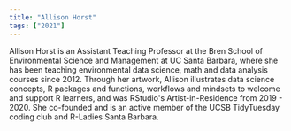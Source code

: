 ```yaml
---
title: "Allison Horst"
tags: ["2021"]
---
```


Allison Horst is an Assistant Teaching Professor at the Bren School of Environmental Science and Management at UC Santa Barbara, where she has been teaching environmental data science, math and data analysis courses since 2012. Through her artwork, Allison illustrates data science concepts, R packages and functions, workflows and mindsets to welcome and support R learners, and was RStudio's Artist-in-Residence from 2019 - 2020. She co-founded and is an active member of the UCSB TidyTuesday coding club and R-Ladies Santa Barbara.

